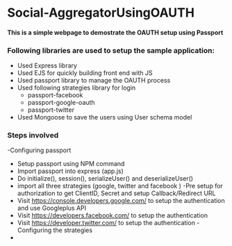 # Social-AggregatorUsingOAUTH
#### This is a simple webpage to demostrate the OAUTH setup using Passport

### Following libraries are used to setup the sample application:
- Used Express library 
- Used EJS for quickly building front end with JS
- Used passport library to manage the OAUTH process
- Used following strategies library for login
  - passport-facebook
  - passport-google-oauth
  - passport-twitter
- Used Mongoose to save the users using User schema model

### Steps involved
-Configuring passport
  - Setup passport using NPM command
  - Import passport into express (app.js)
  - Do initialize(), session(), serializeUser() and deserializeUser()
  - import all three strategies (google, twitter and facebook )
-Pre setup for authorization to get ClientID, Secret and setup Callback/Redirect URL
  - Visit https://console.developers.google.com/ to setup the authentication and use Googleplus API
  - Visit https://developers.facebook.com/ to setup the authentication
  - Visit https://developer.twitter.com/ to setup the authentication
-Configuring the strategies
  - 
